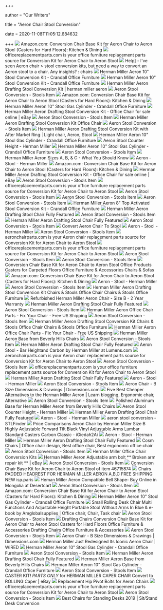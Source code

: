+++
        
author = "Our Writers"
        
title = "Aeron Chair Stool Conversion"
        
date = 2020-11-08T11:05:12.684632
        
+++
[ ![](https://images-na.ssl-images-amazon.com/images/I/61KX5CK1qpL._AC_SX679_.jpg)](https://images-na.ssl-images-amazon.com/images/I/61KX5CK1qpL._AC_SX679_.jpg) Amazon.com: Conversion Chair Base Kit for Aeron Chair to Aeron Stool  (Casters for Hard Floors): Kitchen & Dining
[ ![](https://cdn11.bigcommerce.com/s-8fb2b/images/stencil/1280x1280/products/432/784/Aeron_Stool_Kit_pic_1_copy__09148.1367453437.jpg?c=2)](https://cdn11.bigcommerce.com/s-8fb2b/images/stencil/1280x1280/products/432/784/Aeron_Stool_Kit_pic_1_copy__09148.1367453437.jpg?c=2) officereplacementparts.com is your office furniture replacement parts  source for Conversion Kit for Aeron Chair to Aeron Stool
[ ![](https://external-preview.redd.it/oRuLNVRDvlfh3OYWZdZANSo4E_bjXWuviL5FYxFwzyw.jpg?auto=webp&s=2f1fbfe87cd5048aa1d468a91ead39745e3add20)](https://external-preview.redd.it/oRuLNVRDvlfh3OYWZdZANSo4E_bjXWuviL5FYxFwzyw.jpg?auto=webp&s=2f1fbfe87cd5048aa1d468a91ead39745e3add20) Help] - I've seen Aeron chair > stool conversion kits, but need a way to  convert an Aeron stool to a chair. Any insights? : chairs
[ ![](https://www.crandalloffice.com/wp-content/uploads/2018/12/Herman-Miller-Aeron-Top-Activated-Stool-Conversion-Kit-0001.jpg)](https://www.crandalloffice.com/wp-content/uploads/2018/12/Herman-Miller-Aeron-Top-Activated-Stool-Conversion-Kit-0001.jpg) Herman Miller Aeron 10" Stool Conversion Kit - Crandall Office Furniture
[ ![](https://www.crandalloffice.com/wp-content/uploads/2018/12/Herman-Miller-Aeron-Top-Activated-Stool-Conversion-Kit-0002.jpg)](https://www.crandalloffice.com/wp-content/uploads/2018/12/Herman-Miller-Aeron-Top-Activated-Stool-Conversion-Kit-0002.jpg) Herman Miller Aeron 10" Stool Conversion Kit - Crandall Office Furniture
[ ![](http://hermanmilleraerongroup.com/wp-content/pictures/Herman_Miller_Aeron_Drafting_Stool_Conversion_Kit_02_lwtp.jpg)](http://hermanmilleraerongroup.com/wp-content/pictures/Herman_Miller_Aeron_Drafting_Stool_Conversion_Kit_02_lwtp.jpg) Herman Miller Aeron Drafting Stool Conversion Kit | herman miller aeron
[ ![](https://www.mensjournal.com/wp-content/uploads/aeron-stool-08b586dd-782b-47d6-95b6-326b9cd749b2.jpg?w=200)](https://www.mensjournal.com/wp-content/uploads/aeron-stool-08b586dd-782b-47d6-95b6-326b9cd749b2.jpg?w=200) Aeron Stool Conversion - Stools Item
[ ![](https://m.media-amazon.com/images/I/612YWG-i-+L._AC_SS350_.jpg)](https://m.media-amazon.com/images/I/612YWG-i-+L._AC_SS350_.jpg) Amazon.com: Conversion Chair Base Kit for Aeron Chair to Aeron Stool  (Casters for Hard Floors): Kitchen & Dining
[ ![](https://www.crandalloffice.com/wp-content/uploads/2018/12/Herman-Miller-Aeron-10-inch-Stool-Gas-Cylinder-0004.jpg)](https://www.crandalloffice.com/wp-content/uploads/2018/12/Herman-Miller-Aeron-10-inch-Stool-Gas-Cylinder-0004.jpg) Herman Miller Aeron 10" Stool Gas Cylinder - Crandall Office Furniture
[ ![](https://i.ebayimg.com/images/g/si8AAOSwFxJbtWAq/s-l500.jpg)](https://i.ebayimg.com/images/g/si8AAOSwFxJbtWAq/s-l500.jpg) Herman Miller Aeron Drafting Stool Conversion Kit - Office Chair for sale  online | eBay
[ ![](https://s7d2.scene7.com/is/image/HermanMillerStore/b2c_3x4crop?$image_src=HermanMillerStore/AeronCounterStool_defaultback&$b2c_907x680_jpeg$)](https://s7d2.scene7.com/is/image/HermanMillerStore/b2c_3x4crop?$image_src=HermanMillerStore/AeronCounterStool_defaultback&$b2c_907x680_jpeg$) Aeron Stool Conversion - Stools Item
[ ![](http://ecx.images-amazon.com/images/I/41J5o6Ce5LL.jpg)](http://ecx.images-amazon.com/images/I/41J5o6Ce5LL.jpg) Herman Miller Aeron Drafting Stool Conversion Kit Office Chair
[ ![](https://i.ebayimg.com/images/g/35UAAOSwISReYtOM/s-l225.jpg)](https://i.ebayimg.com/images/g/35UAAOSwISReYtOM/s-l225.jpg) Aeron Stool Conversion - Stools Item
[ ![](https://i.pinimg.com/564x/0a/94/87/0a94876b1ff5741e8b3983be24218e5b.jpg)](https://i.pinimg.com/564x/0a/94/87/0a94876b1ff5741e8b3983be24218e5b.jpg) Herman Miller Aeron Drafting Stool Conversion Kit with After Market Ring |  Light chair, Aeron, Stool
[ ![](https://www.crandalloffice.com/wp-content/uploads/2018/12/Herman-Miller-Aeron-10-inch-Stool-Gas-Cylinder-0003.jpg)](https://www.crandalloffice.com/wp-content/uploads/2018/12/Herman-Miller-Aeron-10-inch-Stool-Gas-Cylinder-0003.jpg) Herman Miller Aeron 10" Stool Gas Cylinder - Crandall Office Furniture
[ ![](http://s7d2.scene7.com/is/image/HermanMillerStore/b2c_3x4crop?$image_src=HermanMillerStore/AeronCounterStool_AER713DWAJG1G1G1BBBK23103_Front&$b2c_907x680_jpeg$)](http://s7d2.scene7.com/is/image/HermanMillerStore/b2c_3x4crop?$image_src=HermanMillerStore/AeronCounterStool_AER713DWAJG1G1G1BBBK23103_Front&$b2c_907x680_jpeg$) Aeron Stool Counter Height - Herman Miller
[ ![](https://www.crandalloffice.com/wp-content/uploads/2018/12/Herman-Miller-Aeron-10-inch-Stool-Gas-Cylinder-0002.jpg)](https://www.crandalloffice.com/wp-content/uploads/2018/12/Herman-Miller-Aeron-10-inch-Stool-Gas-Cylinder-0002.jpg) Herman Miller Aeron 10" Stool Gas Cylinder - Crandall Office Furniture
[ ![](https://images-na.ssl-images-amazon.com/images/I/51YNLx-B2CL._AC_SY355_.jpg)](https://images-na.ssl-images-amazon.com/images/I/51YNLx-B2CL._AC_SY355_.jpg) Aeron Stool Conversion - Stools Item
[ ![](https://www.crandalloffice.com/wp-content/uploads/2019/11/aeron-chairs-header.jpg)](https://www.crandalloffice.com/wp-content/uploads/2019/11/aeron-chairs-header.jpg) Herman Miller Aeron Sizes A, B, & C - What You Should Know
[ ![](https://www.hermanmiller.com/content/dam/hmicom/page_assets/products/aeron_stool/ig_prd_ovw_aeron_stool_07.jpg.rendition.480.480.jpg)](https://www.hermanmiller.com/content/dam/hmicom/page_assets/products/aeron_stool/ig_prd_ovw_aeron_stool_07.jpg.rendition.480.480.jpg) Aeron - Stool - Herman Miller
[ ![](https://m.media-amazon.com/images/I/41PJ+tAVeJL.jpg_SR247,139__BG0,0,0_.jpg)](https://m.media-amazon.com/images/I/41PJ+tAVeJL.jpg_SR247,139__BG0,0,0_.jpg) Amazon.com: Conversion Chair Base Kit for Aeron Chair to Aeron Stool  (Casters for Hard Floors): Kitchen & Dining
[ ![](https://i.ebayimg.com/images/g/FSsAAOSwunhfHxV~/s-l225.jpg)](https://i.ebayimg.com/images/g/FSsAAOSwunhfHxV~/s-l225.jpg) Herman Miller Aeron Drafting Stool Conversion Kit - Office Chair for sale  online | eBay
[ ![](https://www.fully.com/media/catalog/product/cache/98207abf3b475baeffaf823b5f6edc92/f/u/fully-capisco-chicago-saphire-blackbase-v1_1.jpg)](https://www.fully.com/media/catalog/product/cache/98207abf3b475baeffaf823b5f6edc92/f/u/fully-capisco-chicago-saphire-blackbase-v1_1.jpg) Aeron Stool Conversion - Stools Item
[ ![](https://cdn11.bigcommerce.com/s-8fb2b/images/stencil/500x659/products/556/1189/IMG_20151029_194637_674b__75812.1446753352.jpg?c=2)](https://cdn11.bigcommerce.com/s-8fb2b/images/stencil/500x659/products/556/1189/IMG_20151029_194637_674b__75812.1446753352.jpg?c=2) officereplacementparts.com is your office furniture replacement parts  source for Conversion Kit for Aeron Chair to Aeron Stool
[ ![](https://sc02.alicdn.com/kf/HTB174yxQXXXXXceXVXXq6xXFXXXn.jpg)](https://sc02.alicdn.com/kf/HTB174yxQXXXXXceXVXXq6xXFXXXn.jpg) Aeron Stool Conversion - Stools Item
[ ![](https://storage.googleapis.com/3d_model_images/742/7427038/aeron-chair-3d-model-3d-model_200.jpg)](https://storage.googleapis.com/3d_model_images/742/7427038/aeron-chair-3d-model-3d-model_200.jpg) Aeron Stool Conversion - Stools Item
[ ![](https://lh6.googleusercontent.com/proxy/dngBeuj2UwcJkWwcNiFeoqPYi2QSbjU9XBhbPH_qsjCV5v3VVBB6-92HhDa_xomcFQnVmDkH8cx6Gzf4jh4Koa5gIPM-QeSiKyDckm10uydUf3f_WX6gHMO_3ZXfVlsjYwdAuQOC90sSHUnd4dMLtNujtXYc=s0-d)](https://lh6.googleusercontent.com/proxy/dngBeuj2UwcJkWwcNiFeoqPYi2QSbjU9XBhbPH_qsjCV5v3VVBB6-92HhDa_xomcFQnVmDkH8cx6Gzf4jh4Koa5gIPM-QeSiKyDckm10uydUf3f_WX6gHMO_3ZXfVlsjYwdAuQOC90sSHUnd4dMLtNujtXYc=s0-d) Aeron Stool Conversion - Stools Item
[ ![](https://www.crandalloffice.com/wp-content/uploads/2018/12/Herman-Miller-Aeron-Arm-Pads-01-300x300.jpg)](https://www.crandalloffice.com/wp-content/uploads/2018/12/Herman-Miller-Aeron-Arm-Pads-01-300x300.jpg) Herman Miller Aeron 8" Top Activated Stool Conversion Kit - Crandall Office  Furniture
[ ![](https://cdn11.bigcommerce.com/s-rb8ue6qv0m/images/stencil/750x750/products/962/3394/AeronStool-2__78998.1510272972.jpg?c=2)](https://cdn11.bigcommerce.com/s-rb8ue6qv0m/images/stencil/750x750/products/962/3394/AeronStool-2__78998.1510272972.jpg?c=2) Herman Miller Aeron Drafting Stool Chair Fully Featured
[ ![](https://img2.cgtrader.com/items/2003124/f0720eface/herman-miller-aeron-stool-3d-model-rigged-max-bip-obj-mtl-3ds-fbx-dae-mat.jpg)](https://img2.cgtrader.com/items/2003124/f0720eface/herman-miller-aeron-stool-3d-model-rigged-max-bip-obj-mtl-3ds-fbx-dae-mat.jpg) Aeron Stool Conversion - Stools Item
[ ![](https://cdn11.bigcommerce.com/s-rb8ue6qv0m/images/stencil/1000x1000/products/962/3486/AeronStool-7__34913.1510272975.jpg?c=2)](https://cdn11.bigcommerce.com/s-rb8ue6qv0m/images/stencil/1000x1000/products/962/3486/AeronStool-7__34913.1510272975.jpg?c=2) Herman Miller Aeron Drafting Stool Chair Fully Featured
[ ![](https://store.hermanmiller.com/on/demandware.static/-/Sites-master-catalog/default/dw1fbc86c3/gallery/2197386/2197386-gallery2.jpg)](https://store.hermanmiller.com/on/demandware.static/-/Sites-master-catalog/default/dw1fbc86c3/gallery/2197386/2197386-gallery2.jpg) Aeron Stool Conversion - Stools Item
[ ![](https://i.pinimg.com/474x/1a/9e/dc/1a9edcab159846d8034fa44726d0ac48.jpg)](https://i.pinimg.com/474x/1a/9e/dc/1a9edcab159846d8034fa44726d0ac48.jpg) Convert Aeron Chair To Stool
[ ![](https://www.hermanmiller.com/content/dam/hmicom/page_assets/products/aeron_stool/ig_prd_ovw_aeron_stool_02.jpg.rendition.480.480.jpg)](https://www.hermanmiller.com/content/dam/hmicom/page_assets/products/aeron_stool/ig_prd_ovw_aeron_stool_02.jpg.rendition.480.480.jpg) Aeron - Stool - Herman Miller
[ ![](https://store.hermanmiller.com/on/demandware.static/-/Sites-master-catalog/default/dwe6701c13/gallery/2197386/2197386-gallery8.jpg)](https://store.hermanmiller.com/on/demandware.static/-/Sites-master-catalog/default/dwe6701c13/gallery/2197386/2197386-gallery8.jpg) Aeron Stool Conversion - Stools Item
[ ![](https://cdn1.bigcommerce.com/server4000/ea9f4/products/493/images/166/20160120_151827__41404.1453426078.120.120.jpg?c=2)](https://cdn1.bigcommerce.com/server4000/ea9f4/products/493/images/166/20160120_151827__41404.1453426078.120.120.jpg?c=2) aeronchairparts.com is your Aeron chair replacement parts source for  Conversion Kit for Aeron Chair to Aeron Stool
[ ![](https://cdn11.bigcommerce.com/s-8fb2b/images/stencil/500x659/products/74/161/imageMain_6_170__26483.1306160508.jpg?c=2)](https://cdn11.bigcommerce.com/s-8fb2b/images/stencil/500x659/products/74/161/imageMain_6_170__26483.1306160508.jpg?c=2) officereplacementparts.com is your office furniture replacement parts  source for Conversion Kit for Aeron Chair to Aeron Stool
[ ![](https://storage.googleapis.com/3d_model_images/755/7558186/modified-aeron-side-chair-3d-model_200.jpg)](https://storage.googleapis.com/3d_model_images/755/7558186/modified-aeron-side-chair-3d-model_200.jpg) Aeron Stool Conversion - Stools Item
[ ![](https://m.media-amazon.com/images/I/81NGsajDOQL._AC_UL320_ML3_.jpg)](https://m.media-amazon.com/images/I/81NGsajDOQL._AC_UL320_ML3_.jpg) Aeron Stool Conversion - Stools Item
[ ![](https://www.picclickimg.com/d/l400/pict/202762515928_/Herman-Miller-Caper-Stacking-Chair-w-Caster-w.jpg)](https://www.picclickimg.com/d/l400/pict/202762515928_/Herman-Miller-Caper-Stacking-Chair-w-Caster-w.jpg) Conversion Chair Base Kit for Aeron Chair to Aeron Stool Office Products  Casters for Carpeted Floors Office Furniture & Accessories Chairs & Sofas
[ ![](https://images-na.ssl-images-amazon.com/images/I/41YGR3Z6a9L._AC_UL160_SR160,160_.jpg)](https://images-na.ssl-images-amazon.com/images/I/41YGR3Z6a9L._AC_UL160_SR160,160_.jpg) Amazon.com: Conversion Chair Base Kit for Aeron Chair to Aeron Stool  (Casters for Hard Floors): Kitchen & Dining
[ ![](https://www.hermanmiller.com/content/dam/hmicom/page_assets/products/aeron_stool/uw_prd_ovw_aeron_stool_01.jpg.rendition.480.480.jpg)](https://www.hermanmiller.com/content/dam/hmicom/page_assets/products/aeron_stool/uw_prd_ovw_aeron_stool_01.jpg.rendition.480.480.jpg) Aeron - Stool - Herman Miller
[ ![](https://cdn11.bigcommerce.com/s-8fb2b/images/stencil/500x659/products/603/1400/51IbYpQxyiL._SL1500___92908.1510249509.jpg?c=2)](https://cdn11.bigcommerce.com/s-8fb2b/images/stencil/500x659/products/603/1400/51IbYpQxyiL._SL1500___92908.1510249509.jpg?c=2) Aeron Stool Conversion - Stools Item
[ ![](http://d1.cnnx.io/resize?w=140&h=170&uid=8085322397)](http://d1.cnnx.io/resize?w=140&h=170&uid=8085322397) Herman Miller Aeron Drafting Stool Conversion Kit Chairs & Stools Office Chair  Chairs & Stools Office Furniture
[ ![](https://www.crandalloffice.com/wp-content/uploads/2019/11/Crandall-Office-Herman-Miller-Aeron-Chair-3D01-Size-B-Posture-Fit-0006.jpg)](https://www.crandalloffice.com/wp-content/uploads/2019/11/Crandall-Office-Herman-Miller-Aeron-Chair-3D01-Size-B-Posture-Fit-0006.jpg) Refurbished Herman Miller Aeron Chair - Size B - 2 Year Warranty
[ ![](https://cdn11.bigcommerce.com/s-rb8ue6qv0m/images/stencil/750x750/products/1252/2629/AeronSideChair-2__42927.1510272946.jpg?c=2)](https://cdn11.bigcommerce.com/s-rb8ue6qv0m/images/stencil/750x750/products/1252/2629/AeronSideChair-2__42927.1510272946.jpg?c=2) Herman Miller Aeron Drafting Stool Chair Fully Featured
[ ![](https://store.hermanmiller.com/on/demandware.static/-/Sites-master-catalog/default/dwbf93c5aa/gallery/2197386/2197386-gallery1.jpg)](https://store.hermanmiller.com/on/demandware.static/-/Sites-master-catalog/default/dwbf93c5aa/gallery/2197386/2197386-gallery1.jpg) Aeron Stool Conversion - Stools Item
[ ![](https://www.crandalloffice.com/wp-content/uploads/2020/09/Crandall-Office-Herman-Miller-Aeron-Chair-3D01-Size-A-0006-1-300x300.jpg)](https://www.crandalloffice.com/wp-content/uploads/2020/09/Crandall-Office-Herman-Miller-Aeron-Chair-3D01-Size-A-0006-1-300x300.jpg) Herman Miller Aeron Office Chair Parts - Fix Your Chair - Free US Shipping
[ ![](https://img-new.cgtrader.com/items/2003124/f0720eface/large/herman-miller-aeron-stool-3d-model-rigged-max-bip-obj-mtl-3ds-fbx-dae-mat.jpg)](https://img-new.cgtrader.com/items/2003124/f0720eface/large/herman-miller-aeron-stool-3d-model-rigged-max-bip-obj-mtl-3ds-fbx-dae-mat.jpg) Aeron Stool Conversion - Stools Item
[ ![](https://www.picclickimg.com/d/l400/pict/273810830674_/Authentic-Herman-Miller%C2%AE-Embody%C2%AE-Task-Chair-2018.jpg)](https://www.picclickimg.com/d/l400/pict/273810830674_/Authentic-Herman-Miller%C2%AE-Embody%C2%AE-Task-Chair-2018.jpg) Herman Miller Aeron Drafting Stool Conversion Kit Chairs & Stools Office Chair  Chairs & Stools Office Furniture
[ ![](https://www.crandalloffice.com/wp-content/uploads/2020/10/Crandall-Office-Herman-Miller-Aeron-Chair-3D01-Size-C-0001-300x300.jpg)](https://www.crandalloffice.com/wp-content/uploads/2020/10/Crandall-Office-Herman-Miller-Aeron-Chair-3D01-Size-C-0001-300x300.jpg) Herman Miller Aeron Office Chair Parts - Fix Your Chair - Free US Shipping
[ ![](https://www.beverlyhillschairs.com/image/cache/catalog/ca/Base-228x228.jpg)](https://www.beverlyhillschairs.com/image/cache/catalog/ca/Base-228x228.jpg) Herman Miller Aeron Base from Beverly Hills Chairs
[ ![](https://store.hermanmiller.com/on/demandware.static/-/Sites-master-catalog/default/dwd6e55010/gallery/2197386/2197386-gallery7.jpg)](https://store.hermanmiller.com/on/demandware.static/-/Sites-master-catalog/default/dwd6e55010/gallery/2197386/2197386-gallery7.jpg) Aeron Stool Conversion - Stools Item
[ ![](https://cdn11.bigcommerce.com/s-rb8ue6qv0m/images/stencil/1000x1000/products/962/3430/AeronStool-4__35222.1510272973.jpg?c=2)](https://cdn11.bigcommerce.com/s-rb8ue6qv0m/images/stencil/1000x1000/products/962/3430/AeronStool-4__35222.1510272973.jpg?c=2) Herman Miller Aeron Drafting Stool Chair Fully Featured
[ ![](https://images.lumens.com/is/image/Lumens/GNBP165572_alt07?$Lumens.com-600$)](https://images.lumens.com/is/image/Lumens/GNBP165572_alt07?$Lumens.com-600$) Aeron Stool - Bar Heightand Carbon by Herman Miller at Lumens.com
[ ![](https://cdn1.bigcommerce.com/server4000/ea9f4/products/491/images/156/IMG_20151104_144641_452_copy__75239.1446765498.120.120.jpg?c=2)](https://cdn1.bigcommerce.com/server4000/ea9f4/products/491/images/156/IMG_20151104_144641_452_copy__75239.1446765498.120.120.jpg?c=2) aeronchairparts.com is your Aeron chair replacement parts source for  Conversion Kit for Aeron Chair to Aeron Stool
[ ![](https://i.pinimg.com/736x/54/06/fd/5406fd04ac9d18177f9e28ccff1cc225.jpg)](https://i.pinimg.com/736x/54/06/fd/5406fd04ac9d18177f9e28ccff1cc225.jpg) Aeron Stool Conversion - Stools Item
[ ![](https://cdn11.bigcommerce.com/s-8fb2b/images/stencil/500x659/products/489/1443/roller-blade-wheels-aeron__12706.1513539167.jpg?c=2)](https://cdn11.bigcommerce.com/s-8fb2b/images/stencil/500x659/products/489/1443/roller-blade-wheels-aeron__12706.1513539167.jpg?c=2) officereplacementparts.com is your office furniture replacement parts  source for Conversion Kit for Aeron Chair to Aeron Stool
[ ![](https://cdn11.bigcommerce.com/s-rb8ue6qv0m/images/stencil/1000x1000/products/962/3413/AeronStool-3__24274.1510272973.jpg?c=2)](https://cdn11.bigcommerce.com/s-rb8ue6qv0m/images/stencil/1000x1000/products/962/3413/AeronStool-3__24274.1510272973.jpg?c=2) Herman Miller Aeron Drafting Stool Chair Fully Featured
[ ![](https://www.hermanmiller.com/content/dam/hmicom/page_assets/products/aeron_stool/ig_prd_ovw_aeron_stool_03.jpg.rendition.480.480.jpg)](https://www.hermanmiller.com/content/dam/hmicom/page_assets/products/aeron_stool/ig_prd_ovw_aeron_stool_03.jpg.rendition.480.480.jpg) Aeron - Stool - Herman Miller
[ ![](https://www.mychairparts.com/media/Catalog-resources/107HM-AHDGasCylinder.jpg)](https://www.mychairparts.com/media/Catalog-resources/107HM-AHDGasCylinder.jpg) Aeron Stool Conversion - Stools Item
[ ![](https://dimensionsguide.s3.amazonaws.com/05-FURNITURE/OFFICE-DESK-CHAIRS/AERON-CHAIR-B-SIZE/Dimensions-Guide-Furniture-Office-Chairs-Desk-Chairs-Aeron-Chair-B-Size.jpg)](https://dimensionsguide.s3.amazonaws.com/05-FURNITURE/OFFICE-DESK-CHAIRS/AERON-CHAIR-B-SIZE/Dimensions-Guide-Furniture-Office-Chairs-Desk-Chairs-Aeron-Chair-B-Size.jpg) Aeron Chair - B Size Dimensions & Drawings | Dimensions.com
[ ![](https://i.pinimg.com/564x/23/0d/92/230d92fe6a327071cb4377cdb773fb4c.jpg)](https://i.pinimg.com/564x/23/0d/92/230d92fe6a327071cb4377cdb773fb4c.jpg) Five Best Cheaper Alternatives to the Herman Miller Aeron | Learn blogging,  Ergonomic chair, Alternative
[ ![](https://i.ebayimg.com/images/g/h4UAAOSwD0deP0R8/s-l225.jpg)](https://i.ebayimg.com/images/g/h4UAAOSwD0deP0R8/s-l225.jpg) Aeron Stool Conversion - Stools Item
[ ![](https://www.beverlyhillschairs.com/image/cache/catalog/ca/BaseP-228x228.jpg)](https://www.beverlyhillschairs.com/image/cache/catalog/ca/BaseP-228x228.jpg) Polished Aluminum Base for Herman Miller Aeron from Beverly Hills Chairs
[ ![](https://store.hermanmiller.com/on/demandware.static/-/Sites-herman-miller-Library/default/dwef2a71ba/pdp-content/specs/aeron_stool_spec_02.svg)](https://store.hermanmiller.com/on/demandware.static/-/Sites-herman-miller-Library/default/dwef2a71ba/pdp-content/specs/aeron_stool_spec_02.svg) Aeron Stool Counter Height - Herman Miller
[ ![](https://cdn11.bigcommerce.com/s-rb8ue6qv0m/images/stencil/1000x1000/products/962/3451/AeronStool-5__92268.1510272974.jpg?c=2)](https://cdn11.bigcommerce.com/s-rb8ue6qv0m/images/stencil/1000x1000/products/962/3451/AeronStool-5__92268.1510272974.jpg?c=2) Herman Miller Aeron Drafting Stool Chair Fully Featured
[ ![](https://www.hermanmiller.com/content/dam/hmicom/page_assets/products/aeron_stool/mh_prd_ovw_aeron_stool.jpg.rendition.480.360.jpg)](https://www.hermanmiller.com/content/dam/hmicom/page_assets/products/aeron_stool/mh_prd_ovw_aeron_stool.jpg.rendition.480.360.jpg) Aeron - Stool - Herman Miller
[ ![](https://storage.googleapis.com/stlfinder/6/aeron-chair-3d-model-GHgRnzic_200.jpg)](https://storage.googleapis.com/stlfinder/6/aeron-chair-3d-model-GHgRnzic_200.jpg) aeron stool conversion - STLFinder
[ ![](http://ecx.images-amazon.com/images/I/41JpZUyX5ML.jpg)](http://ecx.images-amazon.com/images/I/41JpZUyX5ML.jpg) Price Comparisons Aeron Chair by Herman Miller Size B Highly Adjustable  Forward Tilt Black Vinyl Adjustable Arms Lumbar Standard Casters Carbon  Classic - iGiedah2Ai
[ ![](https://www.hermanmiller.com/content/dam/hmicom/page_assets/products/aeron_stool/ig_prd_ovw_aeron_stool_01.jpg.rendition.480.480.jpg)](https://www.hermanmiller.com/content/dam/hmicom/page_assets/products/aeron_stool/ig_prd_ovw_aeron_stool_01.jpg.rendition.480.480.jpg) Aeron - Stool - Herman Miller
[ ![](https://cdn11.bigcommerce.com/s-rb8ue6qv0m/images/stencil/1000x1000/products/962/3467/AeronStool-6__03600.1510272975.jpg?c=2)](https://cdn11.bigcommerce.com/s-rb8ue6qv0m/images/stencil/1000x1000/products/962/3467/AeronStool-6__03600.1510272975.jpg?c=2) Herman Miller Aeron Drafting Stool Chair Fully Featured
[ ![](https://i.pinimg.com/originals/f6/02/a2/f602a2abf24106c9d237076f6b60176b.jpg)](https://i.pinimg.com/originals/f6/02/a2/f602a2abf24106c9d237076f6b60176b.jpg) Cosm Chairs | Office chair design, Best office chair, Best ergonomic office  chair
[ ![](https://lh3.googleusercontent.com/proxy/k3ntpS-PP7e0yOQIKcspdUrx1OeeHSnTzdO75urKditC185Kg-TuUIAB3SnI-jFW6tGXKgEtDmkCLSYmHdHDwGbOx2XQRA3BuiCrhCIDGvv9BEiPO-WTKC9gUJJytINiRAi8bsDl9Ek9FHYUu4UkxggpvATQJnAYcBE225WW5hArHQ78VUAk0ZqkgMmHdizUxef5PRHtjpEi7tdXQLxyXRHV4kV9=s0-d)](https://lh3.googleusercontent.com/proxy/k3ntpS-PP7e0yOQIKcspdUrx1OeeHSnTzdO75urKditC185Kg-TuUIAB3SnI-jFW6tGXKgEtDmkCLSYmHdHDwGbOx2XQRA3BuiCrhCIDGvv9BEiPO-WTKC9gUJJytINiRAi8bsDl9Ek9FHYUu4UkxggpvATQJnAYcBE225WW5hArHQ78VUAk0ZqkgMmHdizUxef5PRHtjpEi7tdXQLxyXRHV4kV9=s0-d) Aeron Stool Conversion - Stools Item
[ ![](https://www.oodlesofpartsplus.com/images/chairparts/equaconversionkit.jpg)](https://www.oodlesofpartsplus.com/images/chairparts/equaconversionkit.jpg) Herman Miller Office Chair Conversion Kits
[ ![](https://i.ebayimg.com/images/g/h-MAAOSw9EpfZVDC/s-l300.jpg)](https://i.ebayimg.com/images/g/h-MAAOSw9EpfZVDC/s-l300.jpg) Herman Miller Aeron Adjustable arm bolt ** Broken arm repair kit ** | eBay
[ ![](https://i.pinimg.com/originals/e9/89/6c/e9896c24d1f9e723c7377e193749e3d6.jpg)](https://i.pinimg.com/originals/e9/89/6c/e9896c24d1f9e723c7377e193749e3d6.jpg) Aeron Stool Conversion - Stools Item
[ ![](http://img.himfr.com/pic/z21591d4-200x200-1/lumbar_pad_for_herman_miller_aeron_chair_size_a.jpg)](http://img.himfr.com/pic/z21591d4-200x200-1/lumbar_pad_for_herman_miller_aeron_chair_size_a.jpg) Conversion Chair Base Kit for Aeron Chair to Aeron Stool of item 46715874
[ ![](https://images-na.ssl-images-amazon.com/images/I/71BE0YDJq%2BL._AC_SL1500_.jpg)](https://images-na.ssl-images-amazon.com/images/I/71BE0YDJq%2BL._AC_SL1500_.jpg) Chairs PADDED HEADREST FOR HERMAN MILLER AERON A,B,C FREE SHIPPING NEW  isp.paris
[ ![](https://m.media-amazon.com/images/I/31ibtpzhJBL.jpg)](https://m.media-amazon.com/images/I/31ibtpzhJBL.jpg) Heman Miller Aeron Compatible Bell Shape- Buy Online in Mongolia at  Desertcart
[ ![](https://images.prod.meredith.com/product/1f76cf196414ac0d4d8ceddc370fcf0f/1559556108650/l/herman-miller-aeron-chair-size-c-graphite)](https://images.prod.meredith.com/product/1f76cf196414ac0d4d8ceddc370fcf0f/1559556108650/l/herman-miller-aeron-chair-size-c-graphite) Aeron Stool Conversion - Stools Item
[ ![](https://images-na.ssl-images-amazon.com/images/I/31lW8XN6XwL._AC_UL160_SR160,160_.jpg)](https://images-na.ssl-images-amazon.com/images/I/31lW8XN6XwL._AC_UL160_SR160,160_.jpg) Amazon.com: Conversion Chair Base Kit for Aeron Chair to Aeron Stool  (Casters for Hard Floors): Kitchen & Dining
[ ![](https://www.crandalloffice.com/wp-content/uploads/2018/11/Steelcase-460-Rapport-Gas-Cylinder-0001-300x300.jpg)](https://www.crandalloffice.com/wp-content/uploads/2018/11/Steelcase-460-Rapport-Gas-Cylinder-0001-300x300.jpg) Herman Miller Aeron 10" Stool Gas Cylinder - Crandall Office Furniture
[ ![](https://i.pinimg.com/564x/ce/43/01/ce43011737af79d4a627e20e6d7aba62.jpg)](https://i.pinimg.com/564x/ce/43/01/ce43011737af79d4a627e20e6d7aba62.jpg) Small Rolling Desk Chair Multi Functions And Adjustable Height Portable  Stool Without Arms In Blue & e-book by Amglobalsupplies | Office chair,  Chair, Task chair
[ ![](https://s-media-cache-ak0.pinimg.com/originals/cb/72/02/cb72021ec5bddb48371e1d97e7f98773.jpg)](https://s-media-cache-ak0.pinimg.com/originals/cb/72/02/cb72021ec5bddb48371e1d97e7f98773.jpg) Aeron Stool Conversion - Stools Item
[ ![](https://www.picclickimg.com/d/l400/pict/361429549411_/Herman-Miller-25-Inch-Aeron-Office-Chair-Replacement-Caster.jpg)](https://www.picclickimg.com/d/l400/pict/361429549411_/Herman-Miller-25-Inch-Aeron-Office-Chair-Replacement-Caster.jpg) Drafting Chairs Conversion Chair Base Kit for Aeron Chair to Aeron Stool  Casters for Hard Floors Office Furniture & Accessories Drafting Chairs  Office Furniture & Accessories
[ ![](https://lh3.googleusercontent.com/proxy/oRj0uTpoi6rc-gumsoFf09IZvw6jNphUmz3RPJ041B1n7EwVooXZjhXYyUh7ssXB3C7-w2-h4gT9SzfiWUr3hN4uWF-Sfx1HUzkldiLhBctcQ7z35Vb99X8eM-VF7GkLpS0J6r74y5AhEx01kW2QPfGsPvo_UpRZcaUgIn_hsOR8Y5wFvea1Osk=s0-d)](https://lh3.googleusercontent.com/proxy/oRj0uTpoi6rc-gumsoFf09IZvw6jNphUmz3RPJ041B1n7EwVooXZjhXYyUh7ssXB3C7-w2-h4gT9SzfiWUr3hN4uWF-Sfx1HUzkldiLhBctcQ7z35Vb99X8eM-VF7GkLpS0J6r74y5AhEx01kW2QPfGsPvo_UpRZcaUgIn_hsOR8Y5wFvea1Osk=s0-d) Aeron Stool Conversion - Stools Item
[ ![](https://global-uploads.webflow.com/5b44edefca321a1e2d0c2aa6/5dbf7571c2ce7877db5de3ff_Dimensions-Guide-Furniture-Office-Chairs-Desk-Chairs-Aeron-Chair-B-Size-Icon.svg)](https://global-uploads.webflow.com/5b44edefca321a1e2d0c2aa6/5dbf7571c2ce7877db5de3ff_Dimensions-Guide-Furniture-Office-Chairs-Desk-Chairs-Aeron-Chair-B-Size-Icon.svg) Aeron Chair - B Size Dimensions & Drawings | Dimensions.com
[ ![](https://media.wired.com/photos/5926ab18f3e2356fd800a0fc/master/pass/HM_AeronHP.jpg)](https://media.wired.com/photos/5926ab18f3e2356fd800a0fc/master/pass/HM_AeronHP.jpg) Herman Miller Just Redesigned Its Iconic Aeron Chair | WIRED
[ ![](https://www.crandalloffice.com/wp-content/uploads/2018/11/Steelcase-460-Rapport-Gas-Cylinder-0002-300x300.jpg)](https://www.crandalloffice.com/wp-content/uploads/2018/11/Steelcase-460-Rapport-Gas-Cylinder-0002-300x300.jpg) Herman Miller Aeron 10" Stool Gas Cylinder - Crandall Office Furniture
[ ![](https://lh4.googleusercontent.com/proxy/bTUGpZw863wp3ENb04WXnFw7tIK3N_yB6X2Xlqn9URC1ywQEE3PfzdTeocp0p8tizxGNlw8R55LvrqzbDFOzqY09TAmohmdpaWs7hxEP4g4M6li22w8gYgQanKP3WCBvH3ktf34nwiBMmk1wwy0059yumpRijxQNrcPeTHmLovu1qL46NVGE28s=s0-d)](https://lh4.googleusercontent.com/proxy/bTUGpZw863wp3ENb04WXnFw7tIK3N_yB6X2Xlqn9URC1ywQEE3PfzdTeocp0p8tizxGNlw8R55LvrqzbDFOzqY09TAmohmdpaWs7hxEP4g4M6li22w8gYgQanKP3WCBvH3ktf34nwiBMmk1wwy0059yumpRijxQNrcPeTHmLovu1qL46NVGE28s=s0-d) Aeron Stool Conversion - Stools Item
[ ![](https://cdn11.bigcommerce.com/s-rb8ue6qv0m/images/stencil/750x750/products/447/7692/20181231_162501__85916.1546373081.jpg?c=2)](https://cdn11.bigcommerce.com/s-rb8ue6qv0m/images/stencil/750x750/products/447/7692/20181231_162501__85916.1546373081.jpg?c=2) Herman Miller Aeron Drafting Stool Chair Fully Featured
[ ![](https://www.beverlyhillschairs.com/image/cache/catalog/IMG_0031-200x200.jpg)](https://www.beverlyhillschairs.com/image/cache/catalog/IMG_0031-200x200.jpg) Herman Miller Aeron Base from Beverly Hills Chairs
[ ![](https://www.crandalloffice.com/wp-content/uploads/2018/12/Herman-Miller-Mirra-Side-Activated-Gas-Cylinder-0002-300x300.jpg)](https://www.crandalloffice.com/wp-content/uploads/2018/12/Herman-Miller-Mirra-Side-Activated-Gas-Cylinder-0002-300x300.jpg) Herman Miller Aeron 10" Stool Gas Cylinder - Crandall Office Furniture
[ ![](https://i.insider.com/5cf8240111e20524420a3f5d?width=500&format=jpeg&auto=webp)](https://i.insider.com/5cf8240111e20524420a3f5d?width=500&format=jpeg&auto=webp) Aeron Stool Conversion - Stools Item
[ ![](https://i.ebayimg.com/images/g/ai4AAOSwVFlUCitk/s-l400.jpg)](https://i.ebayimg.com/images/g/ai4AAOSwVFlUCitk/s-l400.jpg) CASTER KIT! *PARTS ONLY* for HERMAN MILLER CAPER CHAIR Convert to ROLLING  Caper | eBay
[ ![](https://cdn1.bigcommerce.com/server4000/ea9f4/products/494/images/167/1458252289.1280.1280.jpg?c=2)](https://cdn1.bigcommerce.com/server4000/ea9f4/products/494/images/167/1458252289.1280.1280.jpg?c=2) Replacement Hip Pivot Bolts for Aeron Chairs
[ ![](https://cdn11.bigcommerce.com/s-8fb2b/images/stencil/500x659/products/251/344/S4164Thumbnail__52141.1310057286.gif?c=2)](https://cdn11.bigcommerce.com/s-8fb2b/images/stencil/500x659/products/251/344/S4164Thumbnail__52141.1310057286.gif?c=2) officereplacementparts.com is your office furniture replacement parts  source for Conversion Kit for Aeron Chair to Aeron Stool
[ ![](https://static.turbosquid.com/Preview/2014/10/09__13_42_38/1.jpge5c38603-3057-4bb9-905c-ece1f61ee0afZoom.jpg)](https://static.turbosquid.com/Preview/2014/10/09__13_42_38/1.jpge5c38603-3057-4bb9-905c-ece1f61ee0afZoom.jpg) Aeron Stool Conversion - Stools Item
[ ![](https://sitstanddeskconversion.com/wp-content/uploads/2019/03/Herman-Miller-Aeron-Drafting-Stool.png)](https://sitstanddeskconversion.com/wp-content/uploads/2019/03/Herman-Miller-Aeron-Drafting-Stool.png) Best Chairs for Standing Desks 2019 | Sit/Stand Desk Conversion
